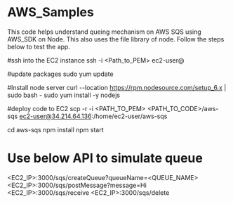# AWS_Samples
This code helps understand queing mechanism on AWS SQS using AWS_SDK on Node. This also uses the file library of node.
Follow the steps below to test the app.

#ssh into the EC2 instance
ssh -i <Path_to_PEM> ec2-user@<IP>

#update packages
sudo yum update

#Install node server
curl --location https://rpm.nodesource.com/setup_6.x | sudo bash -
sudo yum install -y nodejs

#deploy code to EC2
scp -r -i <PATH_TO_PEM> <PATH_TO_CODE>/aws-sqs ec2-user@34.214.64.136:/home/ec2-user/aws-sqs

cd aws-sqs
npm install
npm start

# Use below API to simulate queue
<EC2_IP>:3000/sqs/createQueue?queueName=<QUEUE_NAME>
<EC2_IP>:3000/sqs/postMessage?message=Hi
<EC2_IP>:3000/sqs/receive
<EC2_IP>:3000/sqs/delete

